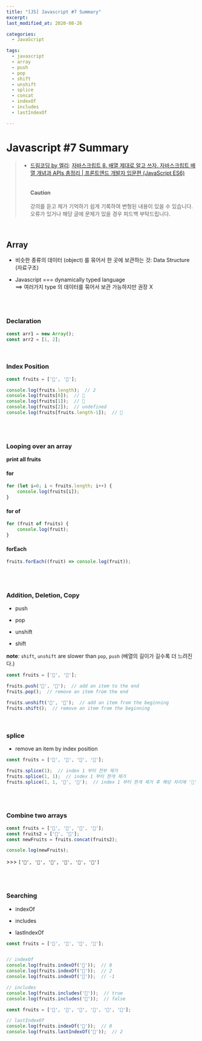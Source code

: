 ```yaml
---
title: "[JS] Javascript #7 Summary"
excerpt: 
last_modified_at: 2020-08-26

categories:
  - JavaScript

tags:
  - javascript
  - array
  - push
  - pop
  - shift
  - unshift
  - splice
  - concat
  - indexOf
  - includes
  - lastIndexOf

---
```


# Javascript \#7 Summary

> - [드림코딩 by 엘리](https://www.youtube.com/channel/UC_4u-bXaba7yrRz_6x6kb_w): [자바스크립트 8. 배열 제대로 알고 쓰자. 자바스크립트 배열 개념과 APIs 총정리 | 프론트엔드 개발자 입문편 (JavaScript ES6)](https://www.youtube.com/watch?v=yOdAVDuHUKQ&list=PLv2d7VI9OotTVOL4QmPfvJWPJvkmv6h-2&index=8)  
> <br><br>**Caution**<br><br>
> 강의를 듣고 제가 기억하기 쉽게 기록하여 변형된 내용이 있을 수 있습니다.  
> 오류가 있거나 해당 글에 문제가 있을 경우 피드백 부탁드립니다.

<br>

## Array

- 비슷한 종류의 데이터 (object) 를 묶어서 한 곳에 보관하는 것: Data Structure (자료구조)

- Javascript === dynamically typed language  
\=\=\> 여러가지 type 의 데이터를 묶어서 보관 가능하지만 권장 X


<br><br>

### Declaration

```javascript
const arr1 = new Array();
const arr2 = [1, 2];
```


<br>

### Index Position

```javascript
const fruits = ['🍎', '🍌'];

console.log(fruits.length);  // 2
console.log(fruits[0]);  // 🍎
console.log(fruits[1]);  // 🍌
console.log(fruits[2]);  // undefined
console.log(fruits[fruits.length-1]);  // 🍌
```

<br><br>

### Looping over an array

**print all fruits**  

#### for

```javascript
for (let i=0; i < fruits.length; i++) {
    console.log(fruits[i]);
}
```

#### for of

```javascript
for (fruit of fruits) {
    console.log(fruit);
}
```

#### forEach

```javascript
fruits.forEach((fruit) => console.log(fruit));
```

<br><br>

### Addition, Deletion, Copy

- push

- pop

- unshift

- shift

**note**: `shift`, `unshift` are slower than `pop`, `push` (배열의 길이가 길수록 더 느려진다.)  

```javascript
const fruits = ['🍎', '🍌'];

fruits.push('🍓', '🍑');  // add an item to the end
fruits.pop();  // remove an item from the end

fruits.unshift('🍇', '🍋');  // add an item from the beginning
fruits.shift();  // remove an item from the beginning
```

<br>

### splice

- remove an item by index position

```javascript
const fruits = ['🍓', '🍑', '🍋', '🍇'];

fruits.splice(1);  // index 1 부터 전부 제거
fruits.splice(1, 1);  // index 1 부터 한개 제거
fruits.splice(1, 1, '🍏', '🍉');  // index 1 부터 한개 제거 후 해당 자리에 '🍏', '🍉' 삽입
```

<br><br>

### Combine two arrays

```javascript
const fruits = ['🍓', '🍑', '🍋', '🍇'];
const fruits2 = ['🥝', '🍒'];
const newFruits = fruits.concat(fruits2);

console.log(newFruits);
```
\>\>\> `['🍓', '🍑', '🍋', '🍇', '🥝', '🍒']`  

<br><br>

### Searching

- indexOf

- includes

- lastIndexOf

```javascript
const fruits = ['🍓', '🍑', '🍋', '🍇'];


// indexOf
console.log(fruits.indexOf('🍓'));  // 0
console.log(fruits.indexOf('🍋'));  // 2
console.log(fruits.indexOf('🌽'));  // -1

// includes
console.log(fruits.includes('🍋'));  // true
console.log(fruits.includes('🌽'));  // false
```


```javascript
const fruits = ['🍓', '🍓', '🍓', '🍑', '🍋', '🍇'];

// lastIndexOf
console.log(fruits.indexOf('🍓'));  // 0
console.log(fruits.lastIndexOf('🍓'));  // 2
```
